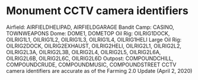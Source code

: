 # Monument CCTV camera identifiers

Airfield: AIRFIELDHELIPAD, AIRFIELDGARAGE
Bandit Camp: CASINO, TOWNWEAPONS
Dome: DOME1, DOMETOP
Oil Rig: OILRIG1DOCK, OILRIG1L1, OILRIG1L2, OILRIG1L3, OILRIG1L4, OILRIG1HELI
Large Oil Rig: OILRIG2DOCK, OILRIG2EXHAUST, OILRIG2HELI, OILRIG2L1, OILRIG2L2, OILRIG2L3A, OILRIG2L3B, OILRIG2L4, OILRIG2L5, OILRIG2L6A, OILRIG2L6B, OILRIG2L6C, OILRIG2L6D
Outpost: COMPOUNDCHILL, COMPOUNDCRUDE, COMPOUNDMUSIC, COMPOUNDSTREET
CCTV camera identifiers are accurate as of the Farming 2.0 Update (April 2, 2020)
